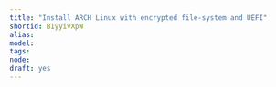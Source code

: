 ```yaml
---
title: "Install ARCH Linux with encrypted file-system and UEFI"
shortid: B1yyivXpW
alias:
model:
tags:
node:
draft: yes
---
```

 
